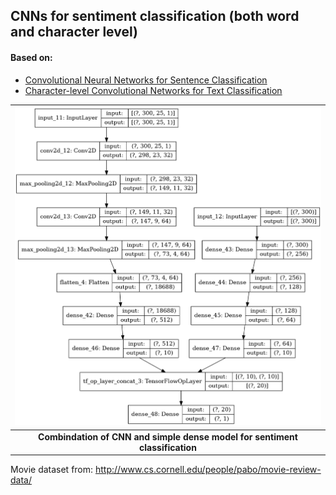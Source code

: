 ## CNNs for sentiment classification (both word and character level)

#### Based on:
- [Convolutional Neural Networks for Sentence Classification](https://arxiv.org/abs/1408.5882)
- [Character-level Convolutional Networks for Text Classification](https://arxiv.org/abs/1509.01626)


|   ![cnn](cnn_and_dense_model.png)	|
|:-:	|
|   **Combindation of CNN and simple dense model for sentiment classification**	|


Movie dataset from: http://www.cs.cornell.edu/people/pabo/movie-review-data/